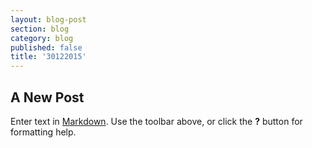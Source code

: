 ```yaml
---
layout: blog-post
section: blog
category: blog
published: false
title: '30122015'
---
```

## A New Post

Enter text in [Markdown](http://daringfireball.net/projects/markdown/). Use the toolbar above, or click the **?** button for formatting help.
